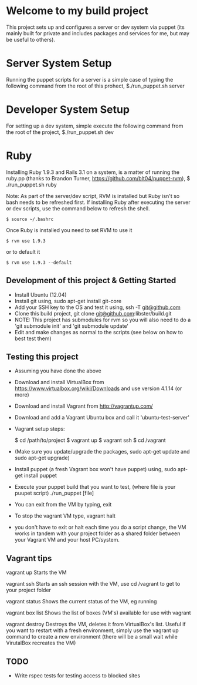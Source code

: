 Welcome to my build project
===============================

This project sets up and configures a server or dev system via puppet (its mainly built for private and includes packages and services for me, but may be useful to others).

# Server System Setup
Running the puppet scripts for a server is a simple case of typing the following command from the root of this prohect, $./run_puppet.sh server 

# Developer System Setup
For setting up a dev system, simple execute the following command from the root of the project, $./run_puppet.sh dev

# Ruby
Installing Ruby 1.9.3 and Rails 3.1 on a system, is a matter of running the ruby.pp (thanks to Brandon Turner, https://github.com/blt04/puppet-rvm), $ ./run_puppet.sh ruby

Note: As part of the server/dev script, RVM is installed but Ruby isn't so bash needs to be refreshed first. If installing Ruby after executing the server or dev scripts, use the command below to refresh the shell.

    $ source ~/.bashrc

Once Ruby is installed you need to set RVM to use it

    $ rvm use 1.9.3

or to default it

    $ rvm use 1.9.3 --default


## Development of this project & Getting Started
 * Install Ubuntu (12.04)
 * Install git using, sudo apt-get install git-core
 * Add your SSH key to the OS and test it using, ssh -T git@github.com
 * Clone this build project, git clone git@github.com:libster/build.git
 * NOTE: This project has submodules for rvm so you will also need to do a 'git submodule init' and 'git submodule update' 
 * Edit and make changes as normal to the scripts (see below on how to best test them)

## Testing this project
 * Assuming you have done the above
 * Download and install VirtualBox from https://www.virtualbox.org/wiki/Downloads and use version 4.1.14 (or more)
 * Download and install Vagrant from http://vagrantup.com/
 * Download and add a Vagrant Ubuntu box and call it 'ubuntu-test-server'
 * Vagrant setup steps:

    $ cd /path/to/project
    $ vagrant up
    $ vagrant ssh
    $ cd /vagrant

 * (Make sure you update/upgrade the packages, sudo apt-get update and sudo apt-get upgrade)
 * Install puppet (a fresh Vagrant box won't have puppet) using, sudo apt-get install puppet
 * Execute your puppet build that you want to test, (where file is your puupet script) ./run_puppet [file]
 * You can exit from the VM by typing, exit
 * To stop the vagrant VM type, vagrant halt

* you don't have to exit or halt each time you do a script change, the VM works in tandem with your project folder as a shared folder between your Vagrant VM and your host PC/system.

## Vagrant tips
vagrant up
  Starts the VM

vagrant ssh
  Starts an ssh session with the VM, use cd /vagrant to get to your project folder

vagrant status
  Shows the current status of the VM, eg running
 
vagrant box list
  Shows the list of boxes (VM's) available for use with vagrant
 
vagrant destroy
  Destroys the VM, deletes it from VirtualBox's list. Useful if you want to restart with a fresh environment, simply use the vagrant up command to create a new environment (there will be a small wait while VirutalBox recreates the VM)

## TODO
 * Write rspec tests for testing access to blocked sites
